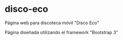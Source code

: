 # disco-eco
Página web para discoteca móvil "Disco Eco"

Página diseñada utilizando el framework "Bootstrap 3"
